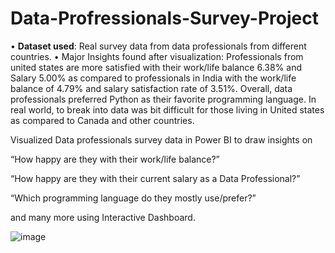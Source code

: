 # Data-Profressionals-Survey-Project

•	**Dataset used**: Real survey data from data professionals from different countries. 
•	Major Insights found after visualization: Professionals from united states are more satisfied with their work/life balance 6.38% and Salary 5.00% as compared to professionals in India with the work/life balance of 4.79% and salary satisfaction rate of 3.51%. Overall, data professionals preferred Python as their favorite programming language. In real world, to break into data was bit difficult for those living in United states as compared to Canada and other countries. 






Visualized Data professionals survey data in Power BI to draw insights on 

“How happy are they with their work/life balance?” 

“How happy are they with their current salary as a Data Professional?” 

“Which programming language do they mostly use/prefer?” 

and many more using Interactive Dashboard.

![image](https://user-images.githubusercontent.com/114427519/195193304-bb888a4f-30c2-4078-ba27-53f98601bfaf.png)
